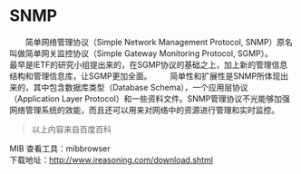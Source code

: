 # SNMP

&emsp;&emsp;简单网络管理协议（Simple Network Management Protocol, SNMP）原名叫做简单网关监控协议（Simple Gateway Monitoring Protocol, SGMP）。
&emsp;&emsp;最早是IETF的研究小组提出来的，在SGMP协议的基础之上，加上新的管理信息结构和管理信息库，让SGMP更加全面。
&emsp;&emsp;简单性和扩展性是SNMP所体现出来的，其中包含数据库类型（Database Schema），一个应用层协议（Application Layer Protocol）和一些资料文件。SNMP管理协议不光能够加强网络管理系统的效能，而且还可以用来对网络中的资源进行管理和实时监控。
>以上内容来自百度百科


MIB 查看工具：mibbrowser  
下载地址：http://www.ireasoning.com/download.shtml
